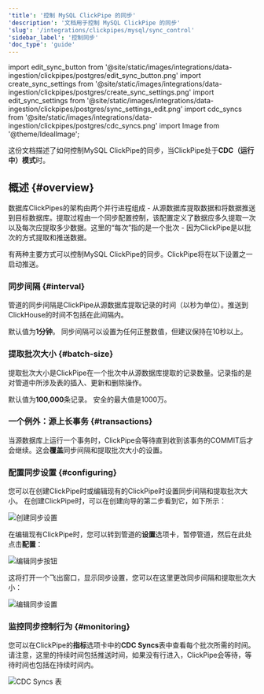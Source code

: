 ```yaml
---
'title': '控制 MySQL ClickPipe 的同步'
'description': '文档用于控制 MySQL ClickPipe 的同步'
'slug': '/integrations/clickpipes/mysql/sync_control'
'sidebar_label': '控制同步'
'doc_type': 'guide'
---
```


import edit_sync_button from '@site/static/images/integrations/data-ingestion/clickpipes/postgres/edit_sync_button.png'
import create_sync_settings from '@site/static/images/integrations/data-ingestion/clickpipes/postgres/create_sync_settings.png'
import edit_sync_settings from '@site/static/images/integrations/data-ingestion/clickpipes/postgres/sync_settings_edit.png'
import cdc_syncs from '@site/static/images/integrations/data-ingestion/clickpipes/postgres/cdc_syncs.png'
import Image from '@theme/IdealImage';

这份文档描述了如何控制MySQL ClickPipe的同步，当ClickPipe处于**CDC（运行中）模式**时。

## 概述 {#overview}

数据库ClickPipes的架构由两个并行进程组成 - 从源数据库提取数据和将数据推送到目标数据库。提取过程由一个同步配置控制，该配置定义了数据应多久提取一次以及每次应提取多少数据。这里的“每次”指的是一个批次 - 因为ClickPipe是以批次的方式提取和推送数据。

有两种主要方式可以控制MySQL ClickPipe的同步。ClickPipe将在以下设置之一启动推送。

### 同步间隔 {#interval}

管道的同步间隔是ClickPipe从源数据库提取记录的时间（以秒为单位）。推送到ClickHouse的时间不包括在此间隔内。

默认值为**1分钟**。 
同步间隔可以设置为任何正整数值，但建议保持在10秒以上。

### 提取批次大小 {#batch-size}

提取批次大小是ClickPipe在一个批次中从源数据库提取的记录数量。记录指的是对管道中所涉及表的插入、更新和删除操作。

默认值为**100,000**条记录。 
安全的最大值是1000万。

### 一个例外：源上长事务 {#transactions}

当源数据库上运行一个事务时，ClickPipe会等待直到收到该事务的COMMIT后才会继续。这会**覆盖**同步间隔和提取批次大小的设置。

### 配置同步设置 {#configuring}

您可以在创建ClickPipe时或编辑现有的ClickPipe时设置同步间隔和提取批次大小。 
在创建ClickPipe时，可以在创建向导的第二步看到它，如下所示：

<Image img={create_sync_settings} alt="创建同步设置" size="md"/>

在编辑现有ClickPipe时，您可以转到管道的**设置**选项卡，暂停管道，然后在此处点击**配置**：

<Image img={edit_sync_button} alt="编辑同步按钮" size="md"/>

这将打开一个飞出窗口，显示同步设置，您可以在这里更改同步间隔和提取批次大小：

<Image img={edit_sync_settings} alt="编辑同步设置" size="md"/>

### 监控同步控制行为 {#monitoring}

您可以在ClickPipe的**指标**选项卡中的**CDC Syncs**表中查看每个批次所需的时间。请注意，这里的持续时间包括推送时间，如果没有行进入，ClickPipe会等待，等待时间也包括在持续时间内。

<Image img={cdc_syncs} alt="CDC Syncs 表" size="md"/>
